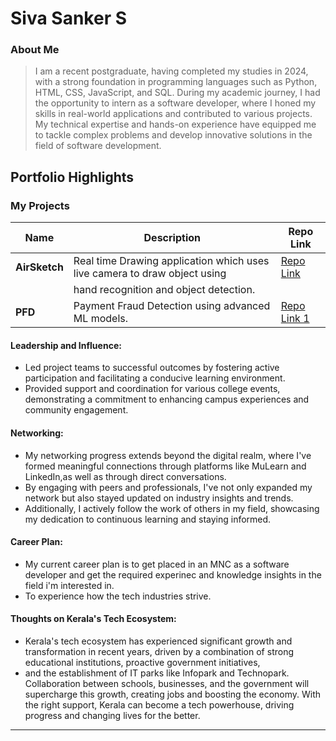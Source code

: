 # Siva Sanker S

### About Me

> I am a recent postgraduate, having completed my studies in 2024, with a strong foundation in programming languages such as Python, HTML, CSS, JavaScript, and SQL.
>  During my academic journey, I had the opportunity to intern as a software developer, where I honed my skills in real-world applications and contributed to various projects.
>  My technical expertise and hands-on experience have equipped me to tackle complex problems and develop innovative solutions in the field of software development.

## Portfolio Highlights

### My Projects

| Name                | Description                                                               | Repo Link                                                                                                                  |
|---------------------|---------------------------------------------------------------------------|---------------------------------------------------------------------------------------------|
| **AirSketch**       | Real time Drawing application which uses live camera to draw object using |[Repo Link](https://github.com/siva-sanker/mca-major-project/tree/main/airsketch)
|                     | hand recognition and object detection.                                    |
| **PFD**             | Payment Fraud Detection using advanced ML models.                         |[Repo Link 1](https://github.com/siva-sanker/Mini_Project/tree/main/transaction_data_analysis)

#### Leadership and Influence:

- Led project teams to successful outcomes by fostering active participation and facilitating a conducive learning environment.
- Provided support and coordination for various college events, demonstrating a commitment to enhancing campus experiences and community engagement.

#### Networking:

- My networking progress extends beyond the digital realm, where I've formed meaningful connections through platforms like MuLearn and LinkedIn,as well as through direct conversations.
- By engaging with peers and professionals, I've not only expanded my network but also stayed updated on industry insights and trends.
- Additionally, I actively follow the work of others in my field, showcasing my dedication to continuous learning and staying informed.

#### Career Plan:

- My current career plan is to get placed in an MNC as a software developer and get the required experinec and knowledge insights in the field i'm interested in.
- To experience how the tech industries strive.

#### Thoughts on Kerala's Tech Ecosystem:

- Kerala's tech ecosystem has experienced significant growth and transformation in recent years, driven by a combination of strong educational institutions, proactive government initiatives,
- and the establishment of IT parks like Infopark and Technopark. Collaboration between schools, businesses, and the government will supercharge this growth, creating jobs and boosting the economy. With the right support, Kerala can become a tech powerhouse, driving progress and changing lives for the better.

---
